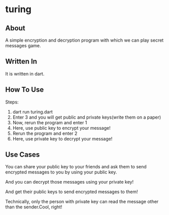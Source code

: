 # turing

## About
A simple encryption and decryption program with which we can play secret messages game.

## Written In
It is written in dart.

## How To Use
Steps:
1. dart run turing.dart
2. Enter 3 and you will get public and private keys(write them on a paper)
3. Now, rerun the program and enter 1
4. Here, use public key to encrypt your message!
5. Rerun the program and enter 2
6. Here, use private key to decrypt your message!

## Use Cases
You can share your public key to your friends and ask them to send encrypted messages to you by using your public key.   

And you can decrypt those messages using your private key!   

And get their public keys to send encrypted messages to them!   

Technically, only the person with private key can read the message other than the sender.Cool, right! 
